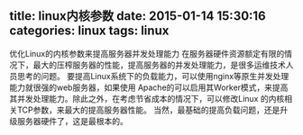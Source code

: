 title: linux内核参数 
date: 2015-01-14 15:30:16 
categories: linux 
tags: linux  
---
优化Linux的内核参数来提高服务器并发处理能力
在服务器硬件资源额定有限的情况下，最大的压榨服务器的性能，提高服务器的并发处理能力，是很多运维技术人员思考的问题。
要提高Linux系统下的负载能力，可以使用nginx等原生并发处理能力就很强的web服务器，如果使用
Apache的可以启用其Worker模式，来提高其并发处理能力。除此之外，在考虑节省成本的情况下，可以修改Linux
的内核相关TCP参数，来最大的提高服务器性能。
当然，最基础的提高负载问题，还是升级服务器硬件了，这是最根本的。



